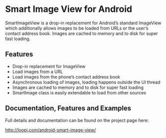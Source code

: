 Smart Image View for Android
==============================

SmartImageView is a drop-in replacement for Android’s standard ImageView which additionally allows images to be loaded from URLs or the user’s contact address book. Images are cached to memory and to disk for super fast loading.


Features
--------
- Drop-in replacement for ImageView
- Load images from a URL
- Load images from the phone’s contact address book
- Asynchronous loading of images, loading happens outside the UI thread
- Images are cached to memory and to disk for super fast loading
- SmartImage class is easily extendable to load from other sources


Documentation, Features and Examples
------------------------------------
Full details and documentation can be found on the project page here:

<http://loopj.com/android-smart-image-view/>